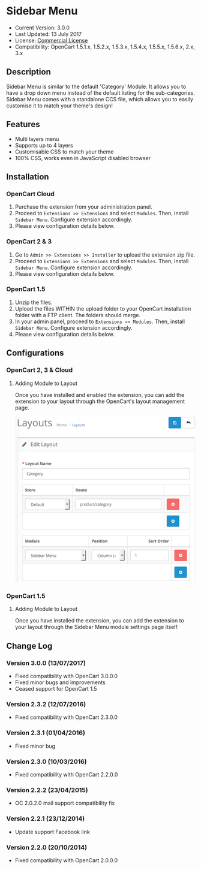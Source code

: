 # Sidebar Menu

* Current Version: 3.0.0
* Last Updated: 13 July 2017
* License: [Commercial License][1]
* Compatibility: OpenCart 1.5.1.x, 1.5.2.x, 1.5.3.x, 1.5.4.x, 1.5.5.x, 1.5.6.x, 2.x, 3.x


[1]: https://www.marketinsg.com/usage-license

## Description

Sidebar Menu is similar to the default 'Category' Module. It allows you to have a drop down menu instead of the default listing for the sub-categories. Sidebar Menu comes with a standalone CCS file, which allows you to easily customise it to match your theme's design!

## Features

* Multi layers menu
* Supports up to 4 layers
* Customisable CSS to match your theme
* 100% CSS, works even in JavaScript disabled browser

## Installation

### OpenCart Cloud

1. Purchase the extension from your administration panel.
2. Proceed to `Extensions >> Extensions` and select `Modules`. Then, install `Sidebar Menu`. Configure extension accordingly.
3. Please view configuration details below.

### OpenCart 2 & 3

1. Go to `Admin >> Extensions >> Installer` to upload the extension zip file.
2. Proceed to `Extensions >> Extensions` and select `Modules`. Then, install `Sidebar Menu`. Configure extension accordingly.
3. Please view configuration details below.

### OpenCart 1.5

1. Unzip the files.
2. Upload the files WITHIN the upload folder to your OpenCart installation folder with a FTP client. The folders should merge.
3. In your admin panel, proceed to `Extensions >> Modules`. Then, install `Sidebar Menu`. Configure extension accordingly.
4. Please view configuration details below.

## Configurations

### OpenCart 2, 3 & Cloud

1. Adding Module to Layout

	Once you have installed and enabled the extension, you can add the extension to your layout through the OpenCart's layout management page.

	![Screenshot](images/sidebar_menu/image-1.png)

### OpenCart 1.5

1. Adding Module to Layout

	Once you have installed the extension, you can add the extension to your layout through the Sidebar Menu module settings page itself.

## Change Log

### Version 3.0.0 (13/07/2017)
* Fixed compatibility with OpenCart 3.0.0.0
* Fixed minor bugs and improvements
* Ceased support for OpenCart 1.5
### Version 2.3.2 (12/07/2016)
* Fixed compatibility with OpenCart 2.3.0.0
### Version 2.3.1 (01/04/2016)
* Fixed minor bug
### Version 2.3.0 (10/03/2016)
* Fixed compatibility with OpenCart 2.2.0.0
### Version 2.2.2 (23/04/2015)
* OC 2.0.2.0 mail support compatibility fix
### Version 2.2.1 (23/12/2014)
* Update support Facebook link
### Version 2.2.0 (20/10/2014)
* Fixed compatibility with OpenCart 2.0.0.0